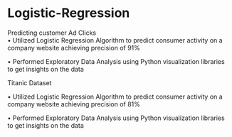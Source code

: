 # Logistic-Regression


Predicting customer Ad Clicks                                                                                      
•	Utilized Logistic Regression Algorithm to predict consumer activity on a company website achieving precision of 91%

•	Performed Exploratory Data Analysis using Python visualization libraries to get insights on the data


Titanic Dataset

  •	Utilized Logistic Regression Algorithm to predict consumer activity on a company website achieving precision of 81%
  
•	Performed Exploratory Data Analysis using Python visualization libraries to get insights on the data
